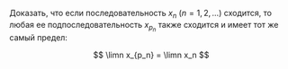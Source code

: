Доказать, что если последовательность $x_n \ (n=1,2,\ldots)$ сходится, то любая ее подпоследовательность $x_{p_n}$ также сходится и имеет тот же самый предел:

$$ \limn x_{p_n} = \limn x_n $$